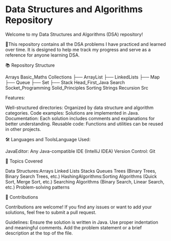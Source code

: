 # Data Structures and Algorithms Repository

Welcome to my Data Structures and Algorithms (DSA) repository!

🚀This repository contains all the DSA problems I have practiced and learned over time. 
It is designed to help me track my progress and serve as a reference for anyone learning DSA.

📚 Repository Structure

Arrays
Basic_Maths
Collections
    ├── ArrayList
    ├── LinkedLists
    ├── Map
    ├── Queue
    ├── Set
    ├── Stack
Head_First_Java
Search
Socket_Programming
Solid_Principles
Sorting
Strings
Recursion
Src

Features:

Well-structured directories: Organized by data structure and algorithm categories.
Code examples: Solutions are implemented in Java.
Documentation: Each solution includes comments and explanations for better understanding.
Reusable code: Functions and utilities can be reused in other projects.

🛠️ Languages and ToolsLanguage Used: 

JavaEditor: Any Java-compatible IDE (IntelliJ IDEA)
Version Control: Git

📂 Topics Covered

Data Structures:Arrays
Linked Lists
Stacks
Queues
Trees (Binary Trees, Binary Search Trees, etc.)
HashingAlgorithms:Sorting Algorithms (Quick Sort, Merge Sort, etc.)
Searching Algorithms (Binary Search, Linear Search, etc.)
Problem-solving patterns

🤝 Contributions

Contributions are welcome! 
If you find any issues or want to add your solutions, feel free to submit a pull request.

Guidelines:
Ensure the solution is written in Java.
Use proper indentation and meaningful comments.
Add the problem statement or a brief description at the top of the file.
